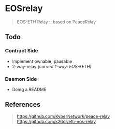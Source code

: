 # EOSrelay
> EOS-ETH Relay :: based on PeaceRelay

## Todo
### Contract Side
* Implement ownable, pausable
* 2-way-relay
*(current 1-way: EOS->ETH)*

### Daemon Side
* Doing a README

## References
> https://github.com/KyberNetwork/peace-relay   
> https://github.com/k26dr/eth-eos-relay   
